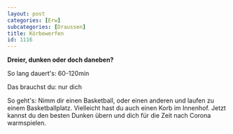 ```yaml
---
layout: post
categories: [Erw]
subcategories: [Draussen]
title: Körbewerfen
id: 1116
---
```

**Dreier, dunken oder doch daneben?**

So lang dauert's: 60-120min

Das brauchst du: nur dich

So geht's: Nimm dir einen Basketball, oder einen anderen und laufen zu einem Basketballplatz. Vielleicht hast du auch einen Korb im Innenhof. Jetzt kannst du den besten Dunken übern und dich für die Zeit nach Corona warmspielen.
